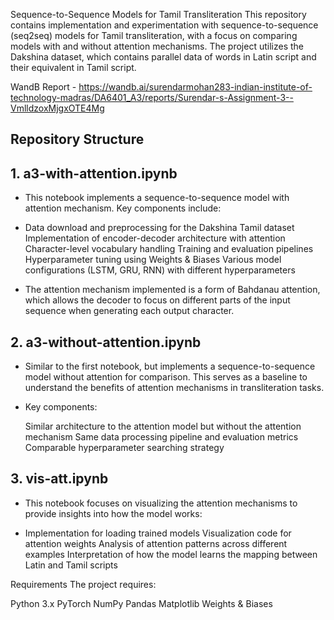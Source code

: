 Sequence-to-Sequence Models for Tamil Transliteration
This repository contains implementation and experimentation with sequence-to-sequence (seq2seq) models for Tamil transliteration, with a focus on comparing models with and without attention mechanisms. The project utilizes the Dakshina dataset, which contains parallel data of words in Latin script and their equivalent in Tamil script.

WandB Report - https://wandb.ai/surendarmohan283-indian-institute-of-technology-madras/DA6401_A3/reports/Surendar-s-Assignment-3--VmlldzoxMjgxOTE4Mg

## Repository Structure
## 1. a3-with-attention.ipynb
- This notebook implements a sequence-to-sequence model with attention mechanism. Key components include:

- Data download and preprocessing for the Dakshina Tamil dataset
  Implementation of encoder-decoder architecture with attention
  Character-level vocabulary handling
  Training and evaluation pipelines
  Hyperparameter tuning using Weights & Biases
  Various model configurations (LSTM, GRU, RNN) with different hyperparameters

- The attention mechanism implemented is a form of Bahdanau attention, which allows the decoder to focus on different parts of the input sequence when generating each output character.
## 2. a3-without-attention.ipynb
- Similar to the first notebook, but implements a sequence-to-sequence model without attention for comparison. This serves as a baseline to understand the benefits of attention mechanisms in transliteration tasks.
- Key components:

  Similar architecture to the attention model but without the attention mechanism
  Same data processing pipeline and evaluation metrics
  Comparable hyperparameter searching strategy

## 3. vis-att.ipynb
- This notebook focuses on visualizing the attention mechanisms to provide insights into how the model works:

- Implementation for loading trained models
  Visualization code for attention weights
  Analysis of attention patterns across different examples
  Interpretation of how the model learns the mapping between Latin and Tamil scripts

Requirements
The project requires:

Python 3.x
PyTorch
NumPy
Pandas
Matplotlib
Weights & Biases
